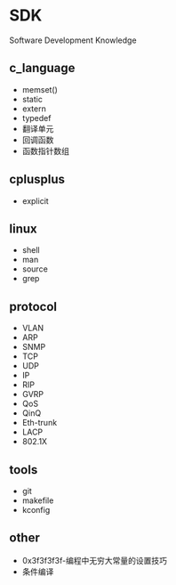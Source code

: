 # SDK
Software Development Knowledge

## c_language

* memset()
* static
* extern
* typedef
* 翻译单元
* 回调函数
* 函数指针数组

## cplusplus

* explicit

## linux

* shell
* man
* source
* grep

## protocol

* VLAN
* ARP
* SNMP
* TCP
* UDP
* IP
* RIP
* GVRP
* QoS
* QinQ
* Eth-trunk
* LACP
* 802.1X

## tools

* git
* makefile
* kconfig

## other

* 0x3f3f3f3f-编程中无穷大常量的设置技巧
* 条件编译
